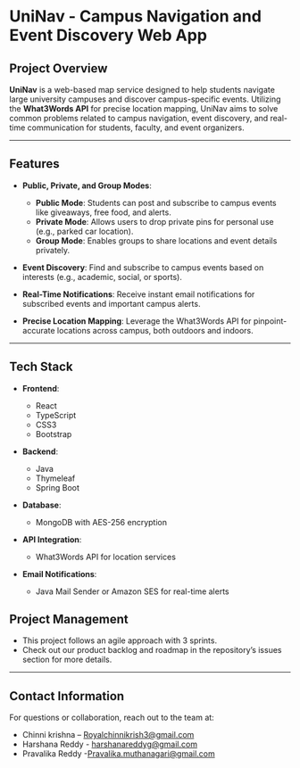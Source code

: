 
# **UniNav - Campus Navigation and Event Discovery Web App**

## **Project Overview**

**UniNav** is a web-based map service designed to help students navigate large university campuses and discover campus-specific events. Utilizing the **What3Words API** for precise location mapping, UniNav aims to solve common problems related to campus navigation, event discovery, and real-time communication for students, faculty, and event organizers.

---

## **Features**

- **Public, Private, and Group Modes**:
  - **Public Mode**: Students can post and subscribe to campus events like giveaways, free food, and alerts.
  - **Private Mode**: Allows users to drop private pins for personal use (e.g., parked car location).
  - **Group Mode**: Enables groups to share locations and event details privately.

- **Event Discovery**: Find and subscribe to campus events based on interests (e.g., academic, social, or sports).

- **Real-Time Notifications**: Receive instant email notifications for subscribed events and important campus alerts.

- **Precise Location Mapping**: Leverage the What3Words API for pinpoint-accurate locations across campus, both outdoors and indoors.

---

## **Tech Stack**

- **Frontend**: 
  - React
  - TypeScript
  - CSS3
  - Bootstrap
  
- **Backend**:
  - Java
  - Thymeleaf
  - Spring Boot
  
- **Database**:
  - MongoDB with AES-256 encryption

- **API Integration**:
  - What3Words API for location services

- **Email Notifications**:
  - Java Mail Sender or Amazon SES for real-time alerts



## **Project Management**

- This project follows an agile approach with 3 sprints.
- Check out our product backlog and roadmap in the repository’s issues section for more details.

---

## **Contact Information**

For questions or collaboration, reach out to the team at:

- Chinni krishna – [Royalchinnikrish3@gmail.com](mailto:Royalchinnikrish3@gmail.com)
- Harshana Reddy - [harshanareddyg@gmail.com](mailto:harshnareddyg@gmail.com)
- Pravalika Reddy -[Pravalika.muthanagari@gmail.com](mailto:Pravalika.muthanagari@gmail.com)
  
